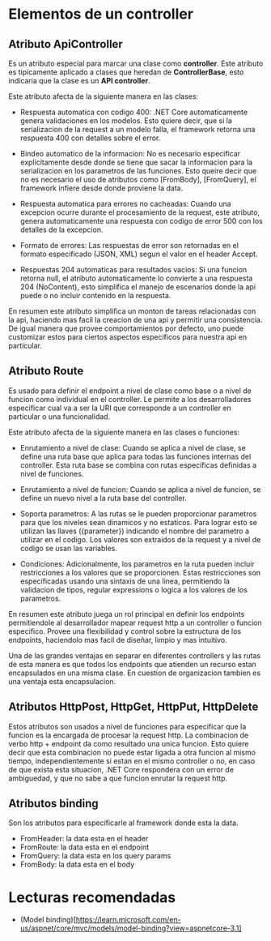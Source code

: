 # Elementos de un controller

## Atributo ApiController

Es un atributo especial para marcar una clase como **controller**. Este atributo es tipicamente aplicado a clases que heredan de **ControllerBase**, esto indicaria que la clase es un **API controller**.

Este atributo afecta de la siguiente manera en las clases:

- Respuesta automatica con codigo 400: .NET Core automaticamente genera validaciones en los modelos. Esto quiere decir, que si la serializacion de la request a un modelo falla, el framework retorna una respuesta 400 con detalles sobre el error.

- Bindeo automatico de la informacion: No es necesario especificar explicitamente desde donde se tiene que sacar la informacion para la serializacion en los parametros de las funciones. Esto queire decir que no es necesario el uso de atributos como [FromBody], [FromQuery], el framework infiere desde donde proviene la data.

- Respuesta automatica para errores no cacheadas: Cuando una excepcion ocurre durante el procesamiento de la request, este atributo, genera automaticamente una respuesta con codigo de error 500 con los detalles de la excepcion.

- Formato de errores: Las respuestas de error son retornadas en el formato especificado (JSON, XML) segun el valor en el header Accept.

- Respuestas 204 automaticas para resultados vacios: Si una funcion retorna null, el atributo automaticamente lo convierte a una respuesta 204 (NoContent), esto simplifica el manejo de escenarios donde la api puede o no incluir contenido en la respuesta.

En resumen este atributo simplifica un monton de tareas relacionadas con la api, haciendo mas facil la creacion de una api y permitir una consistencia. De igual manera que provee comportamientos por defecto, uno puede customizar estos para ciertos aspectos especificos para nuestra api en particular.

## Atributo Route

Es usado para definir el endpoint a nivel de clase como base o a nivel de funcion como individual en el controller. Le permite a los desarrolladores especificar cual va a ser la URI que corresponde a un controller en particular o una funcionalidad.

Este atributo afecta de la siguiente manera en las clases o funciones:

- Enrutamiento a nivel de clase: Cuando se aplica a nivel de clase, se define una ruta base que aplica para todas las funciones internas del controller. Esta ruta base se combina con rutas especificas definidas a nivel de funciones.

- Enrutamiento a nivel de funcion: Cuando se aplica a nivel de funcion, se define un nuevo nivel a la ruta base del controller.

- Soporta parametros: A las rutas se le pueden proporcionar parametros para que los niveles sean dinamicos y no estaticos. Para lograr esto se utilizan las llaves ({parameter}) indicando el nombre del parametro a utilizar en el codigo. Los valores son extraidos de la request y a nivel de codigo se usan las variables.

- Condiciones: Adicionalmente, los parametros en la ruta pueden incluir restricciones a los valores que se proporcionen. Estas restricciones son especificadas usando una sintaxis de una linea, permitiendo la validacion de tipos, regular expressions o logica a los valores de los parametros.

En resumen este atributo juega un rol principal en definir los endpoints permitiendole al desarrollador mapear request http a un controller o funcion especifico. Provee una flexibilidad y control sobre la estructura de los endpoints, haciendolo mas facil de diseñar, limpio y mas intuitivo.

Una de las grandes ventajas en separar en diferentes controllers y las rutas de esta manera es que todos los endpoints que atienden un recurso estan encapsulados en una misma clase. En cuestion de organizacion tambien es una ventaja esta encapsulacion.

## Atributos HttpPost, HttpGet, HttpPut, HttpDelete

Estos atributos son usados a nivel de funciones para especificar que la funcion es la encargada de procesar la request http. La combinacion de verbo http + endpoint da como resultado una unica funcion. Esto quiere decir que esta combinacion no puede estar ligada a otra funcion al mismo tiempo, independientemente si estan en el mismo controller o no, en caso de que exista esta situacion, .NET Core respondera con un error de ambiguedad, y que no sabe a que funcion enrutar la request http.

## Atributos binding

Son los atributos para especificarle al framework donde esta la data.

- FromHeader: la data esta en el header
- FromRoute: la data esta en el endpoint
- FromQuery: la data esta en los query params
- FromBody: la data esta en el body

# Lecturas recomendadas
- (Model binding)[https://learn.microsoft.com/en-us/aspnet/core/mvc/models/model-binding?view=aspnetcore-3.1]
